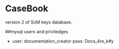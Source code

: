 # CaseBook
version 2 of SoM keys database.


##mysql users and priviledges

- user: documentation_creator pass: Docs_4re_k#y